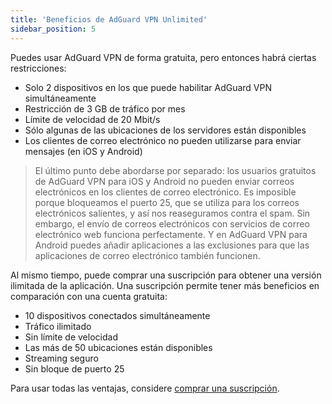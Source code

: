 ```yaml
---
title: 'Beneficios de AdGuard VPN Unlimited'
sidebar_position: 5
---
```


Puedes usar AdGuard VPN de forma gratuita, pero entonces habrá ciertas restricciones:

- Solo 2 dispositivos en los que puede habilitar AdGuard VPN simultáneamente
- Restricción de 3 GB de tráfico por mes
- Límite de velocidad de 20 Mbit/s
- Sólo algunas de las ubicaciones de los servidores están disponibles
- Los clientes de correo electrónico no pueden utilizarse para enviar mensajes (en iOS y Android)

> El último punto debe abordarse por separado: los usuarios gratuitos de AdGuard VPN para iOS y Android no pueden enviar correos electrónicos en los clientes de correo electrónico. Es imposible porque bloqueamos el puerto 25, que se utiliza para los correos electrónicos salientes, y así nos reaseguramos contra el spam. Sin embargo, el envío de correos electrónicos con servicios de correo electrónico web funciona perfectamente. Y en AdGuard VPN para Android puedes añadir aplicaciones a las exclusiones para que las aplicaciones de correo electrónico también funcionen.

Al mismo tiempo, puede comprar una suscripción para obtener una versión ilimitada de la aplicación. Una suscripción permite tener más beneficios en comparación con una cuenta gratuita:

- 10 dispositivos conectados simultáneamente
- Tráfico ilimitado
- Sin límite de velocidad
- Las más de 50 ubicaciones están disponibles
- Streaming seguro
- Sin bloque de puerto 25

Para usar todas las ventajas, considere [comprar una suscripción](subscription.md).

